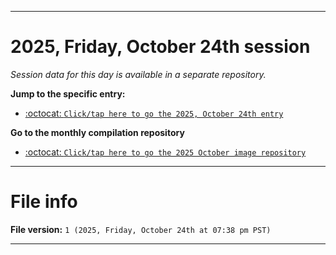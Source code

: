 
***

# 2025, Friday, October 24th session

_Session data for this day is available in a separate repository._

**Jump to the specific entry:**

- [:octocat: `Click/tap here to go the 2025, October 24th entry`](https://github.com/seanpm2001/SeansLifeArchive_Images_ModernSmurfsVillage_Y2025_V10/tree/SeansLifeArchive_ModernSmurfsVillage_Y2025_V10_Main-dev/2025/10_October/24/)

**Go to the monthly compilation repository**

- [:octocat: `Click/tap here to go the 2025 October image repository`](https://github.com/seanpm2001/SeansLifeArchive_Images_ModernSmurfsVillage_Y2025_V10/)

***

# File info

**File version:** `1 (2025, Friday, October 24th at 07:38 pm PST)`

***
